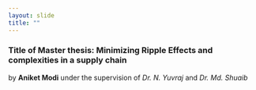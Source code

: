 ```yaml
---
layout: slide
title: ""
---
```


### Title of Master thesis: Minimizing Ripple Effects and complexities in a supply chain

by **Aniket Modi** under the supervision of *Dr. N. Yuvraj* and *Dr. Md. Shuaib*

